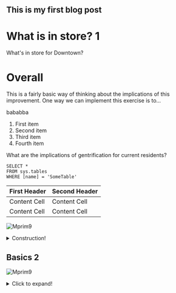 ## This is my first blog post
<h1>What is in store? 1</h1>
What's in store for Downtown?

# Overall 

This is a fairly basic way of thinking about the implications of this improvement. One way we can implement this exercise is to...

bababba

1. First item
2. Second item
3. Third item
4. Fourth item

What are the implications of gentrification for current residents?
 ```tsql
 SELECT *
 FROM sys.tables
 WHERE [name] = 'SomeTable'
 ```
 
 | First Header  | Second Header |
| ------------- | ------------- |
| Content Cell  | Content Cell  |
| Content Cell  | Content Cell  |

 ![Mprim9](https://user-images.githubusercontent.com/94587267/144357623-31c34304-3820-43cd-b70d-093090895e78.png)


<details>
 
 <summary>Construction!</summary>
 
 ![Mprim9](https://user-images.githubusercontent.com/94587267/144357623-31c34304-3820-43cd-b70d-093090895e78.png)

   
</details>

<h2>Basics 2</h2>
 
![Mprim9](https://user-images.githubusercontent.com/94587267/144357623-31c34304-3820-43cd-b70d-093090895e78.png)

<details>
  <summary>Click to expand!</summary>
  
  ## Heading
  1. A numbered
  2. list
     * With some
     * Sub bullets
 ![Mprim9](https://user-images.githubusercontent.com/94587267/144357623-31c34304-3820-43cd-b70d-093090895e78.png)

</details>
